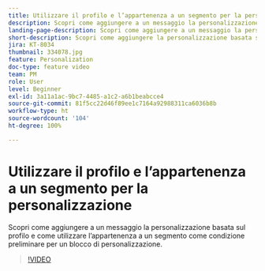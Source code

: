 ```yaml
---
title: Utilizzare il profilo e l’appartenenza a un segmento per la personalizzazione
description: Scopri come aggiungere a un messaggio la personalizzazione basata sul profilo e come utilizzare l’appartenenza a un segmento come condizione preliminare per un blocco di personalizzazione.
landing-page-description: Scopri come aggiungere a un messaggio la personalizzazione basata sul profilo e come utilizzare l’appartenenza a un segmento come condizione preliminare per un blocco di personalizzazione.
short-description: Scopri come aggiungere la personalizzazione basata sul profilo a un messaggio e come utilizzare l’appartenenza a un segmento come condizione preliminare per un blocco di personalizzazione.
jira: KT-8034
thumbnail: 334078.jpg
feature: Personalization
doc-type: feature video
team: PM
role: User
level: Beginner
exl-id: 3a11a1ac-9bc7-4485-a1c2-a6b1beabcce4
source-git-commit: 81f5cc22d46f89ee1c7164a92988311ca6036b8b
workflow-type: ht
source-wordcount: '104'
ht-degree: 100%

---
```


# Utilizzare il profilo e l’appartenenza a un segmento per la personalizzazione

Scopri come aggiungere a un messaggio la personalizzazione basata sul profilo e come utilizzare l’appartenenza a un segmento come condizione preliminare per un blocco di personalizzazione.

>[!VIDEO](https://video.tv.adobe.com/v/334078?quality=12&learn=on)
